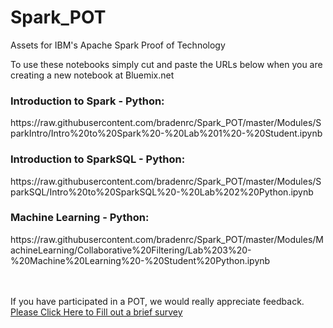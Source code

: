 # Spark_POT

Assets for IBM's Apache Spark Proof of Technology

To use these notebooks simply cut and paste the URLs below when you are creating a new notebook at Bluemix.net


<h3>Introduction to Spark - Python:</h3>
https://raw.githubusercontent.com/bradenrc/Spark_POT/master/Modules/SparkIntro/Intro%20to%20Spark%20-%20Lab%201%20-%20Student.ipynb

<h3>Introduction to SparkSQL - Python:</h3>
https://raw.githubusercontent.com/bradenrc/Spark_POT/master/Modules/SparkSQL/Intro%20to%20SparkSQL%20-%20Lab%202%20Python.ipynb

<h3>Machine Learning - Python:</h3>
https://raw.githubusercontent.com/bradenrc/Spark_POT/master/Modules/MachineLearning/Collaborative%20Filtering/Lab%203%20-%20Machine%20Learning%20-%20Student%20Python.ipynb




<br><br>
If you have participated in a POT, we would really appreciate feedback.<br>
<a href="https://www.surveymonkey.com/r/ZPN2C7G">Please Click Here to Fill out a brief survey</a>
